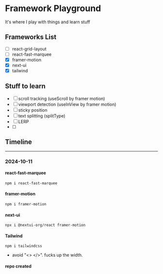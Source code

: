 # Framework Playground

It's where I play with things and learn stuff

## Frameworks List

- [ ] react-grid-layout
- [ ] react-fast-marquee
- [x] framer-motion
- [x] next-ui
- [x] tailwind

## Stuff to learn

- [ ] scroll tracking (useScroll by framer motion)
- [ ] viewport detection (useInView by framer motion)
- [ ] sticky position
- [ ] text splitting (splitType)
- [ ] LERP
- [ ]

## Timeline

---

### 2024-10-11

#### react-fast-marquee

`npm i react-fast-marquee`

#### framer-motion

`npm i framer-motion`

#### next-ui

`npx i @nextui-org/react framer-motion`

#### Tailwind

`npm i tailwindcss`

- avoid "<> </>". fucks up the width.

#### repo created
